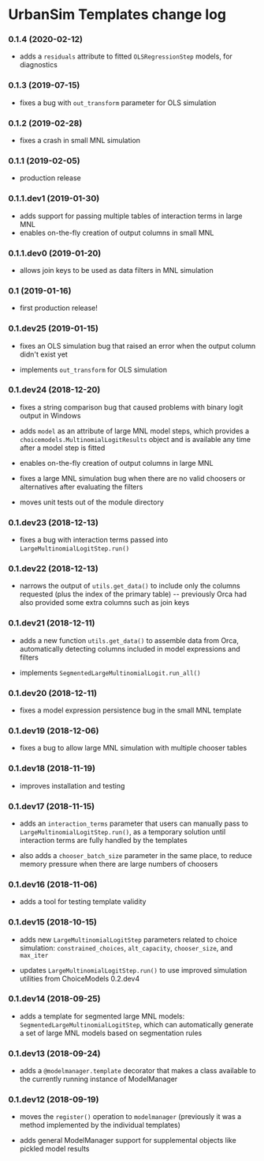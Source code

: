# UrbanSim Templates change log

### 0.1.4 (2020-02-12)

- adds a `residuals` attribute to fitted `OLSRegressionStep` models, for diagnostics

### 0.1.3 (2019-07-15)
	
- fixes a bug with `out_transform` parameter for OLS simulation

### 0.1.2 (2019-02-28)

- fixes a crash in small MNL simulation

### 0.1.1 (2019-02-05)

- production release

### 0.1.1.dev1 (2019-01-30)

- adds support for passing multiple tables of interaction terms in large MNL
- enables on-the-fly creation of output columns in small MNL

### 0.1.1.dev0 (2019-01-20)

- allows join keys to be used as data filters in MNL simulation

### 0.1 (2019-01-16)

- first production release!

### 0.1.dev25 (2019-01-15)

- fixes an OLS simulation bug that raised an error when the output column didn't exist yet

- implements `out_transform` for OLS simulation

### 0.1.dev24 (2018-12-20)

- fixes a string comparison bug that caused problems with binary logit output in Windows

- adds `model` as an attribute of large MNL model steps, which provides a `choicemodels.MultinomialLogitResults` object and is available any time after a model step is fitted

- enables on-the-fly creation of output columns in large MNL

- fixes a large MNL simulation bug when there are no valid choosers or alternatives after evaluating the filters

- moves unit tests out of the module directory

### 0.1.dev23 (2018-12-13)

- fixes a bug with interaction terms passed into `LargeMultinomialLogitStep.run()`

### 0.1.dev22 (2018-12-13)

- narrows the output of `utils.get_data()` to include only the columns requested (plus the index of the primary table) -- previously Orca had also provided some extra columns such as join keys

### 0.1.dev21 (2018-12-11)

- adds a new function `utils.get_data()` to assemble data from Orca, automatically detecting columns included in model expressions and filters

- implements `SegmentedLargeMultinomialLogit.run_all()`

### 0.1.dev20 (2018-12-11)

- fixes a model expression persistence bug in the small MNL template

### 0.1.dev19 (2018-12-06)

- fixes a bug to allow large MNL simulation with multiple chooser tables

### 0.1.dev18 (2018-11-19)

- improves installation and testing

### 0.1.dev17 (2018-11-15)

- adds an `interaction_terms` parameter that users can manually pass to `LargeMultinomialLogitStep.run()`, as a temporary solution until interaction terms are fully handled by the templates

- also adds a `chooser_batch_size` parameter in the same place, to reduce memory pressure when there are large numbers of choosers

### 0.1.dev16 (2018-11-06)

- adds a tool for testing template validity

### 0.1.dev15 (2018-10-15)

- adds new `LargeMultinomialLogitStep` parameters related to choice simulation: `constrained_choices`, `alt_capacity`, `chooser_size`, and `max_iter`

- updates `LargeMultinomialLogitStep.run()` to use improved simulation utilities from ChoiceModels 0.2.dev4

### 0.1.dev14 (2018-09-25)

- adds a template for segmented large MNL models: `SegmentedLargeMultinomialLogitStep`, which can automatically generate a set of large MNL models based on segmentation rules

### 0.1.dev13 (2018-09-24)

- adds a `@modelmanager.template` decorator that makes a class available to the currently running instance of ModelManager

### 0.1.dev12 (2018-09-19)

- moves the `register()` operation to `modelmanager` (previously it was a method implemented by the individual templates)

- adds general ModelManager support for supplemental objects like pickled model results